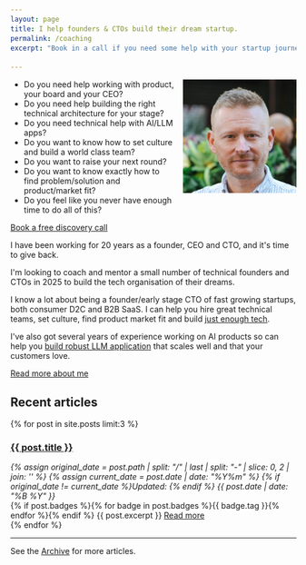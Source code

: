 ```yaml
---
layout: page
title: I help founders & CTOs build their dream startup.
permalink: /coaching
excerpt: "Book in a call if you need some help with your startup journey."

---
```


<script>
if (window.location.search.includes('?thanks')) {
  document.write(`
    <div class="bg-green-50 border-l-4 rounded-lg border-green-500 text-green-700 p-4 mb-8" role="alert">
      <p class="font-bold">Thanks for booking!</p>
      <div>Looking forward to our call.</div>
    </div>
  `);
}
</script>


<img alt='Chris Parsons' src='/assets/img/chris-headshot-2022-cropped.jpg' class='rounded-lg' style='margin: 0 0 1em 1em; float: right; width:200px'/>

- Do you need help working with product, your board and your CEO?
- Do you need help building the right technical architecture for your stage?
- Do you need technical help with AI/LLM apps?
- Do you want to know how to set culture and build a world class team?
- Do you want to raise your next round?
- Do you want to know exactly how to find problem/solution and product/market fit?
- Do you feel like you never have enough time to do all of this?

<div class="flex justify-center pb-8">
  <a href="https://app.reclaim.ai/m/cp/coaching-discovery-call" class="inline-block px-8 py-4 text-lg font-bold text-white bg-violet-600 hover:bg-violet-700 transition-colors rounded-lg">
    Book a free discovery call
  </a>
</div>

<!--more-->

I have been working for 20 years as a founder, CEO and CTO, and it's time to give back.

I'm looking to coach and mentor a small number of technical founders and CTOs in 2025 to build the tech organisation of their dreams.

I know a lot about being a founder/early stage CTO of fast growing startups, both consumer D2C and B2B SaaS. I can help you hire great technical teams, set culture, find product market fit and build [just enough tech](/the-job-is-not-to-build).

I've also got several years of experience working on AI products so can help you [build robust LLM application](/how-to-build-a-robust-llm-application) that scales well and that your customers love.

[Read more about me](/)

## Recent articles

{% for post in site.posts limit:3 %}
   <div class="post-preview py-4">
   <h3><a href="{{ site.baseurl }}{{ post.url }}">{{ post.title }}</a></h3>

   <div style='font-style: italic' class="pb-1 post-date">
   {% assign original_date = post.path | split: "/" | last | split: "-" | slice: 0, 2 | join: '' %}
   {% assign current_date = post.date | date: "%Y%m" %}
   {% if original_date != current_date %}Updated: {% endif %}
   {{ post.date | date: "%B %Y" }}
   </div>
   {% if post.badges %}{% for badge in post.badges %}<span class="badge badge-{{ badge.type }}">{{ badge.tag }}</span>{% endfor %}{% endif %}
   {{ post.excerpt }}
   <a class='underline' href="{{ site.baseurl }}{{ post.url }}">Read more</a>
   </div>
{% endfor %}

<hr>

See the <a href="{{ site.baseurl }}/all/">Archive</a> for more articles.
